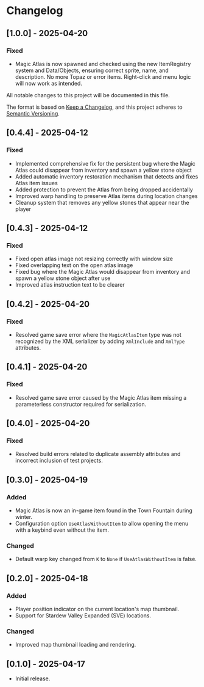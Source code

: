 # Changelog

## [1.0.0] - 2025-04-20

### Fixed
- Magic Atlas is now spawned and checked using the new ItemRegistry system and Data/Objects, ensuring correct sprite, name, and description. No more Topaz or error items. Right-click and menu logic will now work as intended.

All notable changes to this project will be documented in this file.

The format is based on [Keep a Changelog](https://keepachangelog.com/en/1.0.0/),
and this project adheres to [Semantic Versioning](https://semver.org/spec/v2.0.0.html).

## [0.4.4] - 2025-04-12

### Fixed
- Implemented comprehensive fix for the persistent bug where the Magic Atlas could disappear from inventory and spawn a yellow stone object
- Added automatic inventory restoration mechanism that detects and fixes Atlas item issues
- Added protection to prevent the Atlas from being dropped accidentally
- Improved warp handling to preserve Atlas items during location changes
- Cleanup system that removes any yellow stones that appear near the player

## [0.4.3] - 2025-04-12

### Fixed
- Fixed open atlas image not resizing correctly with window size
- Fixed overlapping text on the open atlas image
- Fixed bug where the Magic Atlas would disappear from inventory and spawn a yellow stone object after use
- Improved atlas instruction text to be clearer

## [0.4.2] - 2025-04-20
### Fixed
- Resolved game save error where the `MagicAtlasItem` type was not recognized by the XML serializer by adding `XmlInclude` and `XmlType` attributes.

## [0.4.1] - 2025-04-20
### Fixed
- Resolved game save error caused by the Magic Atlas item missing a parameterless constructor required for serialization.

## [0.4.0] - 2025-04-20
### Fixed
- Resolved build errors related to duplicate assembly attributes and incorrect inclusion of test projects.

## [0.3.0] - 2025-04-19
### Added
- Magic Atlas is now an in-game item found in the Town Fountain during winter.
- Configuration option `UseAtlasWithoutItem` to allow opening the menu with a keybind even without the item.

### Changed
- Default warp key changed from `K` to `None` if `UseAtlasWithoutItem` is false.

## [0.2.0] - 2025-04-18
### Added
- Player position indicator on the current location's map thumbnail.
- Support for Stardew Valley Expanded (SVE) locations.

### Changed
- Improved map thumbnail loading and rendering.

## [0.1.0] - 2025-04-17
- Initial release.